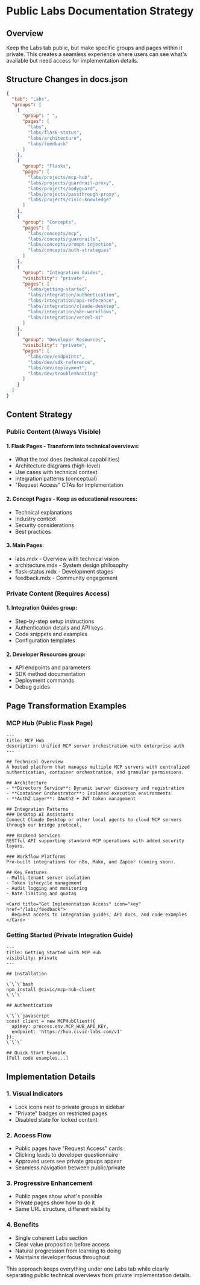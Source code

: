 # Public Labs Documentation Strategy

## Overview
Keep the Labs tab public, but make specific groups and pages within it private. This creates a seamless experience where users can see what's available but need access for implementation details.

## Structure Changes in docs.json

```json
{
  "tab": "Labs",
  "groups": [
    {
      "group": " ",
      "pages": [
        "labs",
        "labs/flask-status",
        "labs/architecture",
        "labs/feedback"
      ]
    },
    {
      "group": "Flasks",
      "pages": [
        "labs/projects/mcp-hub",
        "labs/projects/guardrail-proxy",
        "labs/projects/bodyguard",
        "labs/projects/passthrough-proxy",
        "labs/projects/civic-knowledge"
      ]
    },
    {
      "group": "Concepts",
      "pages": [
        "labs/concepts/mcp",
        "labs/concepts/guardrails",
        "labs/concepts/prompt-injection",
        "labs/concepts/auth-strategies"
      ]
    },
    {
      "group": "Integration Guides",
      "visibility": "private",
      "pages": [
        "labs/getting-started",
        "labs/integration/authentication",
        "labs/integration/api-reference",
        "labs/integration/claude-desktop",
        "labs/integration/n8n-workflows",
        "labs/integration/vercel-ai"
      ]
    },
    {
      "group": "Developer Resources",
      "visibility": "private",
      "pages": [
        "labs/dev/endpoints",
        "labs/dev/sdk-reference",
        "labs/dev/deployment",
        "labs/dev/troubleshooting"
      ]
    }
  ]
}
```

## Content Strategy

### Public Content (Always Visible)

#### 1. Flask Pages - Transform into technical overviews:
- What the tool does (technical capabilities)
- Architecture diagrams (high-level)
- Use cases with technical context
- Integration patterns (conceptual)
- "Request Access" CTAs for implementation

#### 2. Concept Pages - Keep as educational resources:
- Technical explanations
- Industry context
- Security considerations
- Best practices

#### 3. Main Pages:
- labs.mdx - Overview with technical vision
- architecture.mdx - System design philosophy
- flask-status.mdx - Development stages
- feedback.mdx - Community engagement

### Private Content (Requires Access)

#### 1. Integration Guides group:
- Step-by-step setup instructions
- Authentication details and API keys
- Code snippets and examples
- Configuration templates

#### 2. Developer Resources group:
- API endpoints and parameters
- SDK method documentation
- Deployment commands
- Debug guides

## Page Transformation Examples

### MCP Hub (Public Flask Page)

```mdx
---
title: MCP Hub
description: Unified MCP server orchestration with enterprise auth
---

## Technical Overview
A hosted platform that manages multiple MCP servers with centralized authentication, container orchestration, and granular permissions.

## Architecture
- **Directory Service**: Dynamic server discovery and registration
- **Container Orchestrator**: Isolated execution environments
- **AuthZ Layer**: OAuth2 + JWT token management

## Integration Patterns
### Desktop AI Assistants
Connect Claude Desktop or other local agents to cloud MCP servers through our bridge protocol.

### Backend Services  
RESTful API supporting standard MCP operations with added security layers.

### Workflow Platforms
Pre-built integrations for n8n, Make, and Zapier (coming soon).

## Key Features
- Multi-tenant server isolation
- Token lifecycle management  
- Audit logging and monitoring
- Rate limiting and quotas

<Card title="Get Implementation Access" icon="key" href="/labs/feedback">
  Request access to integration guides, API docs, and code examples
</Card>
```

### Getting Started (Private Integration Guide)

```mdx
---
title: Getting Started with MCP Hub
visibility: private
---

## Installation

\`\`\`bash
npm install @civic/mcp-hub-client
\`\`\`

## Authentication

\`\`\`javascript
const client = new MCPHubClient({
  apiKey: process.env.MCP_HUB_API_KEY,
  endpoint: 'https://hub.civic-labs.com/v1'
});
\`\`\`

## Quick Start Example
[Full code examples...]
```

## Implementation Details

### 1. Visual Indicators
- Lock icons next to private groups in sidebar
- "Private" badges on restricted pages
- Disabled state for locked content

### 2. Access Flow
- Public pages have "Request Access" cards
- Clicking leads to developer questionnaire
- Approved users see private groups appear
- Seamless navigation between public/private

### 3. Progressive Enhancement
- Public pages show what's possible
- Private pages show how to do it
- Same URL structure, different visibility

### 4. Benefits
- Single coherent Labs section
- Clear value proposition before access
- Natural progression from learning to doing
- Maintains developer focus throughout

This approach keeps everything under one Labs tab while clearly separating public technical overviews from private implementation details.